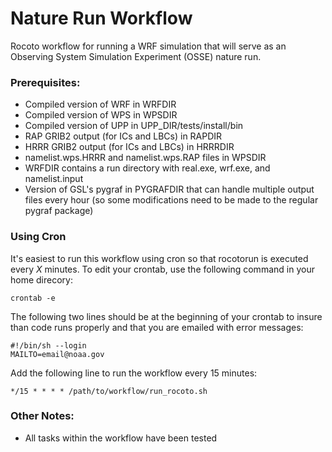 # Nature Run Workflow

Rocoto workflow for running a WRF simulation that will serve as an Observing System Simulation Experiment (OSSE) nature run.

### Prerequisites:

- Compiled version of WRF in WRFDIR
- Compiled version of WPS in WPSDIR
- Compiled version of UPP in UPP_DIR/tests/install/bin
- RAP GRIB2 output (for ICs and LBCs) in RAPDIR
- HRRR GRIB2 output (for ICs and LBCs) in HRRRDIR
- namelist.wps.HRRR and namelist.wps.RAP files in WPSDIR
- WRFDIR contains a run directory with real.exe, wrf.exe, and namelist.input
- Version of GSL's pygraf in PYGRAFDIR that can handle multiple output files every hour (so some modifications need to be made to the regular pygraf package)

### Using Cron

It's easiest to run this workflow using cron so that rocotorun is executed every _X_ minutes. To
edit your crontab, use the following command in your home direcory:

`crontab -e`

The following two lines should be at the beginning of your crontab to insure than code runs properly 
and that you are emailed with error messages:

```
#!/bin/sh --login
MAILTO=email@noaa.gov
```

Add the following line to run the workflow every 15 minutes:

`*/15 * * * * /path/to/workflow/run_rocoto.sh`

### Other Notes:

- All tasks within the workflow have been tested
